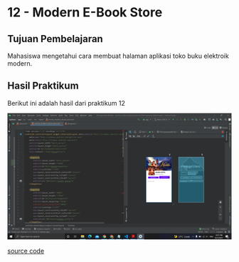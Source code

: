 # 12 - Modern E-Book Store

## Tujuan Pembelajaran
Mahasiswa mengetahui cara membuat halaman aplikasi toko buku elektroik
modern.

## Hasil Praktikum

Berikut ini adalah hasil dari praktikum 12

![Screenshot Hasil Percobaan](img/ModernEbookStore.PNG)

[source code](../../src/02_layout&activity/app/src/main/res/layout/activity_modern_ebook_store.xml)